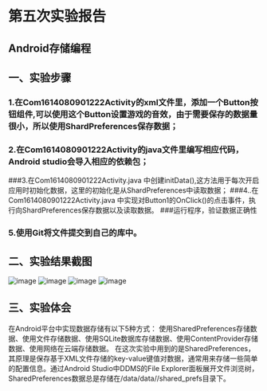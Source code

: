 # 第五次实验报告
## Android存储编程
## 一、实验步骤
### 1.在Com1614080901222Activity的xml文件里，添加一个Button按钮组件,可以使用这个Button设置游戏的音效，由于需要保存的数据量很小，所以使用ShardPreferences保存数据；
### 2.在Com1614080901222Activity的java文件里编写相应代码，Android studio会导入相应的依赖包；
###3.在Com1614080901222Activity.java 中创建initData(),这方法用于每次开启应用时初始化数据，这里的初始化是从ShardPreferences中读取数据；
###4..在Com1614080901222Activity.java 中实现对Button1的OnClick()的点击事件，执行向ShardPreferences保存数据以及读取数据。
###运行程序，验证数据正确性
### 5.使用Git将文件提交到自己的库中。
## 二、实验结果截图
![image](https://github.com/imagic97/android-labs-2018/blob/master/com1614080901222/实验5截图1.png)
![image](https://github.com/imagic97/android-labs-2018/blob/master/com1614080901222/实验5截图2.png)
![image](https://github.com/imagic97/android-labs-2018/blob/master/com1614080901222/实验5截图3.png)
![image](https://github.com/imagic97/android-labs-2018/blob/master/com1614080901222/实验5截图4.png)
## 三、实验体会
在Android平台中实现数据存储有以下5种方式： 使用SharedPreferences存储数据、使用文件存储数据、使用SQLite数据库存储数据、使用ContentProvider存储数据、使用网络在云端存储数据。
在这次实验中用到的是SharedPreferences，其原理是保存基于XML文件存储的key-value键值对数据，通常用来存储一些简单的配置信息。通过Android Studio中DDMS的File Explorer面板展开文件浏览树，SharedPreferences数据总是存储在/data/data/<package name>/shared_prefs目录下。
